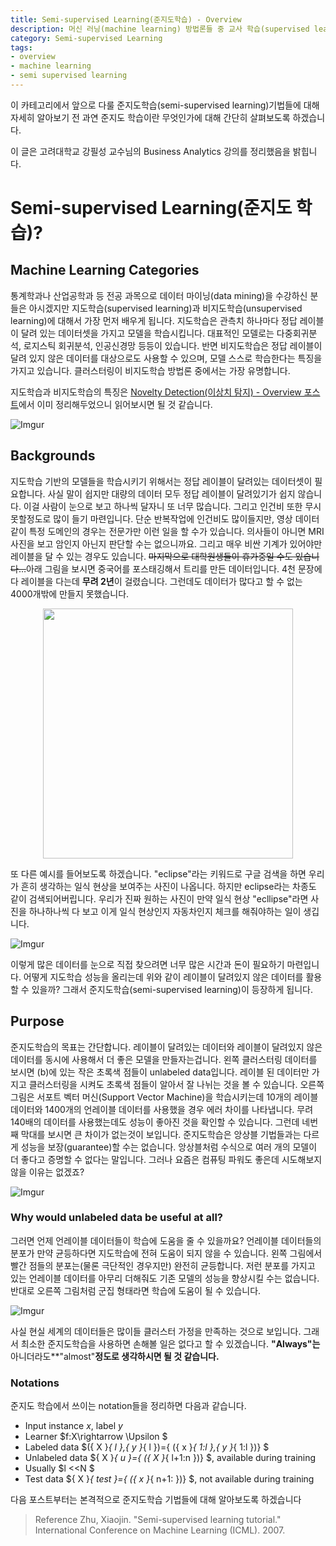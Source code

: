 ```yaml
---
title: Semi-supervised Learning(준지도학습) - Overview
description: 머신 러닝(machine learning) 방법론들 중 교사 학습(supervised learning) 모델들은 정답 데이터가 꼭 있어야만 학습이 가능하다는 단점이 있습니다. 이러한 단점을 극복하기 위해 준지도 학습(semi-supervised learning)에 대해 살펴보도록 하겠습니다.
category: Semi-supervised Learning
tags: 
- overview
- machine learning
- semi supervised learning
---
```


이 카테고리에서 앞으로 다룰 준지도학습(semi-supervised learning)기법들에 대해 자세히 알아보기 전 과연 준지도 학습이란 무엇인가에 대해 간단히 살펴보도록 하겠습니다.

이 글은 고려대학교 강필성 교수님의 Business Analytics 강의를 정리했음을 밝힙니다.

# Semi-supervised Learning(준지도 학습)?

## Machine Learning Categories

통계학과나 산업공학과 등 전공 과목으로 데이터 마이닝(data mining)을 수강하신 분들은 아시겠지만 지도학습(supervised learning)과 비지도학습(unsupervised learning)에 대해서 가장 먼저 배우게 됩니다.  지도학습은 관측치 하나마다 정답 레이블이 달려 있는 데이터셋을 가지고 모델을 학습시킵니다. 대표적인 모델로는 다중회귀분석, 로지스틱 회귀분석, 인공신경망 등등이 있습니다. 반면 비지도학습은 정답 레이블이 달려 있지 않은 데이터를 대상으로도 사용할 수 있으며, 모델 스스로 학습한다는 특징을 가지고 있습니다. 클러스터링이 비지도학습 방법론 중에서는 가장 유명합니다. 

지도학습과 비지도학습의 특징은 [Novelty Detection(이상치 탐지) - Overview 포스트](https://jayhey.github.io/novelty%20detection/2017/10/18/Novelty_detection_overview/)에서 이미 정리해두었으니 읽어보시면 될 것 같습니다.



![Imgur](https://i.imgur.com/Ygm4iOs.png)

## Backgrounds



지도학습 기반의 모델들을 학습시키기 위해서는 정답 레이블이 달려있는 데이터셋이 필요합니다. 사실 말이 쉽지만 대량의 데이터  모두 정답 레이블이 달려있기가 쉽지 않습니다. 이걸 사람이 눈으로 보고 하나씩 달자니 또 너무 많습니다. 그리고 인건비 또한 무시 못할정도로 많이 들기 마련입니다. 단순 반복작업에 인건비도 많이들지만, 영상 데이터같이 특정 도메인의 경우는 전문가만 이런 일을 할 수가 있습니다. 의사들이 아니면 MRI 사진을 보고 암인지 아닌지 판단할 수는 없으니까요. 그리고 매우 비싼 기계가 있어야만 레이블을 달 수 있는 경우도 있습니다. ~~마지막으로 대학원생들이 휴가중일 수도 있습니다…~~아래 그림을 보시면 중국어를 포스태깅해서 트리를 만든 데이터입니다. 4천 문장에다 레이블을 다는데 **무려 2년**이 걸렸습니다. 그런데도 데이터가 많다고 할 수 없는 4000개밖에 만들지 못했습니다. 

<div align ="center"><a href="https://imgur.com/ZLCEVm6"><img src="https://i.imgur.com/ZLCEVm6.png" width="400px" /></a></div>

또 다른 예시를 들어보도록 하겠습니다. "eclipse"라는 키워드로 구글 검색을 하면 우리가 흔히 생각하는 일식 현상을 보여주는 사진이 나옵니다. 하지만 eclipse라는 차종도 같이 검색되어버립니다. 우리가 진짜 원하는 사진이 만약 일식 현상 "ecllipse"라면 사진을 하나하나씩 다 보고 이게 일식 현상인지 자동차인지 체크를 해줘야하는 일이 생깁니다.



![Imgur](https://i.imgur.com/RMzq5Lt.png)



이렇게 많은 데이터를 눈으로 직접 찾으려면 너무 많은 시간과 돈이 필요하기 마련입니다. 어떻게 지도학습 성능을 올리는데 위와 같이 레이블이 달려있지 않은 데이터를 활용할 수 있을까? 그래서 준지도학습(semi-supervised learning)이 등장하게 됩니다.



## Purpose

준지도학습의 목표는 간단합니다. 레이블이 달려있는 데이터와 레이블이 달려있지 않은 데이터를 동시에 사용해서 더 좋은 모델을 만들자는겁니다.  왼쪽 클러스터링 데이터를 보시면 (b)에 있는 작은 초록색 점들이 unlabeled data입니다. 레이블 된 데이터만 가지고 클러스터링을 시켜도 초록색 점들이 알아서 잘 나뉘는 것을 볼 수 있습니다. 오른쪽 그림은 서포트 벡터 머신(Support Vector Machine)을 학습시키는데 10개의 레이블 데이터와 1400개의 언레이블 데이터를 사용했을 경우 에러 차이를 나타냅니다. 무려 140배의 데이터를 사용했는데도 성능이 좋아진 것을 확인할 수 있습니다. 그런데 네번째 막대를 보시면 큰 차이가 없는것이 보입니다. 준지도학습은 앙상블 기법들과는 다르게 성능을 보장(guarantee)할 수는 없습니다. 앙상블처럼 수식으로 여러 개의 모델이 더 좋다고 증명할 수 없다는 말입니다. 그러나 요즘은 컴퓨팅 파워도 좋은데 시도해보지 않을 이유는 없겠죠?

![Imgur](https://i.imgur.com/QUIux6S.png)

### Why would unlabeled data be useful at all?

그러면 언제 언레이블 데이터들이 학습에 도움을 줄 수 있을까요? 언레이블 데이터들의 분포가 만약 균등하다면 지도학습에 전혀 도움이 되지 않을 수 있습니다.  왼쪽 그림에서 빨간 점들의 분포는(물론 극단적인 경우지만) 완전히 균등합니다. 저런 분포를 가지고 있는 언레이블 데이터를 아무리 더해줘도 기존 모델의 성능을 향상시킬 수는 없습니다. 반대로 오른쪽 그림처럼 군집 형태라면 학습에 도움이 될 수 있습니다.

![Imgur](https://i.imgur.com/mAMdPAC.png)



사실 현실 세계의 데이터들은 많이들 클러스터 가정을 만족하는 것으로 보입니다. 그래서 최소한 준지도학습을 사용하면 손해볼 일은 없다고 할 수 있겠습니다. **"Always"는** 아니더라도**"almost"**정도로 생각하시면 될 것 같습니다.** 



### Notations

준지도 학습에서 쓰이는 notation들을 정리하면 다음과 같습니다.

- Input instance $x$, label $y$
- Learner $f:X\rightarrow \Upsilon $
- Labeled data $({ X }_{ l },{ y }_{ l })=\{ ({ x }_{ 1:l },{ y }_{ 1:l })\} $
- Unlabeled data ${ X }_{ u }=\{ ({ X }_{ l+1:n })\} $, available during training
- Usually $l <<N $
- Test data ${ X }_{ test }=\{ ({ x }_{ n+1: })\} $, not available during training



다음 포스트부터는 본격적으로 준지도학습 기법들에 대해 알아보도록 하겠습니다

> Reference
> Zhu, Xiaojin. "Semi-supervised learning tutorial." International Conference on Machine Learning (ICML). 2007.
